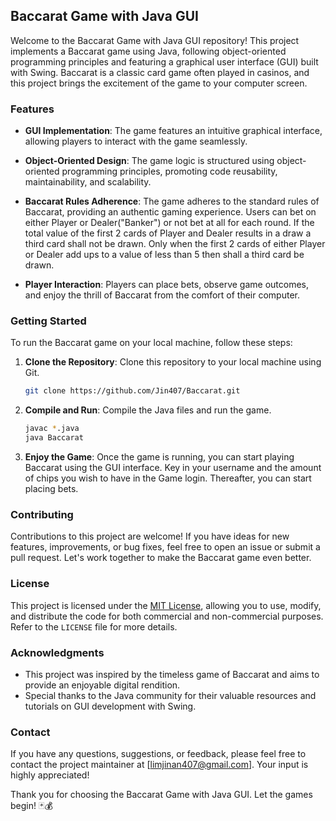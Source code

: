 ## Baccarat Game with Java GUI

Welcome to the Baccarat Game with Java GUI repository! This project implements a Baccarat game using Java, following object-oriented programming principles and featuring a graphical user interface (GUI) built with Swing. Baccarat is a classic card game often played in casinos, and this project brings the excitement of the game to your computer screen.

### Features

- **GUI Implementation**: The game features an intuitive graphical interface, allowing players to interact with the game seamlessly.

- **Object-Oriented Design**: The game logic is structured using object-oriented programming principles, promoting code reusability, maintainability, and scalability.

- **Baccarat Rules Adherence**: The game adheres to the standard rules of Baccarat, providing an authentic gaming experience. Users can bet on either Player or Dealer("Banker") or not bet at all for each round. If the total value of the first 2 cards of Player and Dealer results in a draw a third card shall not be drawn. Only when the first 2 cards of either Player or Dealer add ups to a value of less than 5 then shall a third card be drawn.

- **Player Interaction**: Players can place bets, observe game outcomes, and enjoy the thrill of Baccarat from the comfort of their computer.

### Getting Started

To run the Baccarat game on your local machine, follow these steps:

1. **Clone the Repository**: Clone this repository to your local machine using Git.

   ```bash
   git clone https://github.com/Jin407/Baccarat.git
   ```

2. **Compile and Run**: Compile the Java files and run the game.

   ```bash
   javac *.java
   java Baccarat
   ```

3. **Enjoy the Game**: Once the game is running, you can start playing Baccarat using the GUI interface. Key in your username and the amount of chips you wish to have in the Game login. Thereafter, you can start placing bets.

### Contributing

Contributions to this project are welcome! If you have ideas for new features, improvements, or bug fixes, feel free to open an issue or submit a pull request. Let's work together to make the Baccarat game even better.

### License

This project is licensed under the [MIT License](LICENSE), allowing you to use, modify, and distribute the code for both commercial and non-commercial purposes. Refer to the `LICENSE` file for more details.

### Acknowledgments

- This project was inspired by the timeless game of Baccarat and aims to provide an enjoyable digital rendition.
- Special thanks to the Java community for their valuable resources and tutorials on GUI development with Swing.

### Contact

If you have any questions, suggestions, or feedback, please feel free to contact the project maintainer at [limjinan407@gmail.com]. Your input is highly appreciated!

Thank you for choosing the Baccarat Game with Java GUI. Let the games begin! 🃏💰
